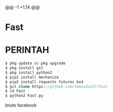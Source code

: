 @@ -1 +1,14 @@
# Fast
# PERINTAH
````php
$ pkg update && pkg upgrade
$ pkg install git
$ pkg install python2
$ pip2 install mechanize
$ pip2 install requests futures bs4
$ git clone https://github.com/Samsudin17/Fast
$ cd Fast
$ python2 Fast.py
````

brute facebook 
